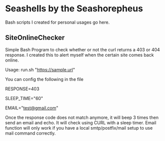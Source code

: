 # Seashells by the Seashorepheus
Bash scripts I created for personal usages go here.

## SiteOnlineChecker
Simple Bash Program to check whether or not the curl returns a 403 or 404 response.
I created this to alert myself when the certain site comes back online.

Usage: run.sh "https://sample.url"

You can config the following in the file

RESPONSE=403

SLEEP_TIME="60"

EMAIL="test@gmail.com"


Once the response code does not match anymore, it will beep 3 times then send an email and echo.
It will check using CURL with a sleep timer.
Email function will only work if you have a local smtp/postfix/mail setup to use mail command correctly.
